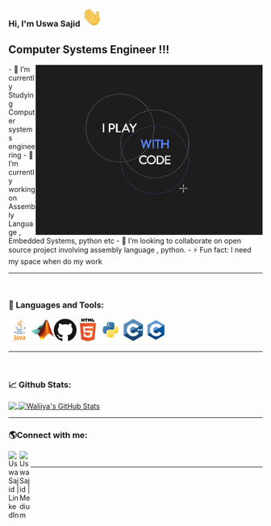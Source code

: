 ### Hi, I'm Uswa Sajid <img src="https://raw.githubusercontent.com/UswaSajid/UswaSajid/master/wave.gif" width="40px">

##  Computer Systems Engineer !!!
<img src="https://raw.githubusercontent.com/UswaSajid/UswaSajid/master/codes.gif" width="450px" img align = "right">
- 🌱 I’m currently Studying Computer systems engineering 
- 🔭 I’m currently working on Assembly Language , Embedded Systems, python etc
- 👯 I’m looking to collaborate on open source project involving assembly language , python.
- ⚡ Fun fact: I need my space when do my work

---

<br />

### 🔧 Languages and Tools:

<img align="left" alt="C" width="45px" src="https://raw.githubusercontent.com/github/explore/80688e429a7d4ef2fca1e82350fe8e3517d3494d/topics/java/java.png" />
<img align="left" alt="C" width="45px" src="https://raw.githubusercontent.com/github/explore/80688e429a7d4ef2fca1e82350fe8e3517d3494d/topics/matlab/matlab.png" />
<img align="left" alt="GitHub" width="45px" src="https://raw.githubusercontent.com/github/explore/78df643247d429f6cc873026c0622819ad797942/topics/github/github.png" />
<img align="left" alt="HTML5" width="45px" src="https://raw.githubusercontent.com/github/explore/80688e429a7d4ef2fca1e82350fe8e3517d3494d/topics/html/html.png" />
<img align="left" alt="Python" width="45px" src="https://raw.githubusercontent.com/github/explore/80688e429a7d4ef2fca1e82350fe8e3517d3494d/topics/python/python.png" />
<img align="left" alt="C++" width="45px" src="https://raw.githubusercontent.com/github/explore/80688e429a7d4ef2fca1e82350fe8e3517d3494d/topics/cpp/cpp.png" />
<img align="left" alt="C" width="45px" src="https://raw.githubusercontent.com/github/explore/80688e429a7d4ef2fca1e82350fe8e3517d3494d/topics/c/c.png" />
<br />

<br />

<br />

---

<br />


### &#x1f4c8; Github Stats:
<a href="https://github.com/UswaSajid/UswaSajid">
  <img align="center" src="https://github-readme-stats.vercel.app/api/top-langs/?username=UswaSajid&hide=java,html,tex&title_color=ffffff&text_color=c9cacc&icon_color=2bbc8a&bg_color=1d1f21&langs_count=3" />
</a>

<a href="https://github.com/UswaSajid/UswaSajid">
  <img align="center" src="https://github-readme-stats.vercel.app/api?username=UswaSajid&show_icons=true&line_height=27&count_private=true&title_color=ffffff&text_color=c9cacc&icon_color=2bbc8a&bg_color=1d1f21" alt="Waliiya's GitHub Stats" />
</a>

---
### 🌎Connect with me:


[<img align="left" alt="Uswa Sajid | LinkedIn" width="22px" src="https://cdn.jsdelivr.net/npm/simple-icons@v3/icons/linkedin.svg" />][linkedin]
[<img align="left" alt="Uswa Sajid | Medium" width="22px" src="https://cdn.jsdelivr.net/npm/simple-icons@3.13.0/icons/gmail.svg" />][gmail]


<br />


[linkedin]:https://www.linkedin.com/in/uswa-sajid-3ba255226/
[gmail]: uswasajid0@gmail.com

---


 



